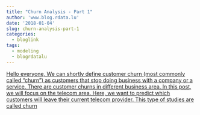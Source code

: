 ```yaml
---
title: "Churn Analysis - Part 1"
author: 'www.blog.rdata.lu'
date: '2018-01-04'
slug: churn-analysis-part-1
categories:
  - bloglink
tags:
  - modeling
  - blogrdatalu
---
```


[Hello everyone, We can shortly define customer churn (most commonly called “churn”) as customers that stop doing business with a company or a service. There are customer churns in different business area. In this post, we will focus on the telecom area. Here, we want to predict which customers will leave their current telecom provider. This type of studies are called churn<i class="fas fa-external-link-alt"></i>](http://www.blog.rdata.lu/post/2018-01-04-churn-analysis/)

